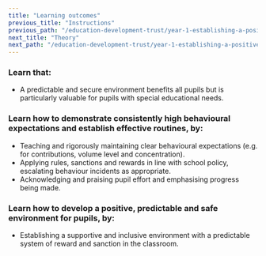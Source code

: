 ```yaml
---
title: "Learning outcomes"
previous_title: "Instructions"
previous_path: "/education-development-trust/year-1-establishing-a-positive-climate-for-learning/autumn-week-4-ect-instructions"
next_title: "Theory"
next_path: "/education-development-trust/year-1-establishing-a-positive-climate-for-learning/autumn-week-4-ect-theory"
---
```


### Learn that:

- A predictable and secure environment benefits all pupils but is particularly valuable for pupils with special educational needs.

### Learn how to demonstrate consistently high behavioural expectations and establish effective routines, by:

- Teaching and rigorously maintaining clear behavioural expectations (e.g. for contributions, volume level and concentration).
- Applying rules, sanctions and rewards in line with school policy, escalating behaviour incidents as appropriate.
- Acknowledging and praising pupil effort and emphasising progress being made.

### Learn how to develop a positive, predictable and safe environment for pupils, by:

- Establishing a supportive and inclusive environment with a predictable system of reward and sanction in the classroom.
